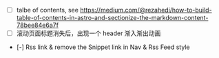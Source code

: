- [ ] talbe of contents, see https://medium.com/@rezahedi/how-to-build-table-of-contents-in-astro-and-sectionize-the-markdown-content-78bee84e6a7f
- [ ] 滚动页面标题消失后，出现一个 header 渐入渐出动画
- [-] Rss link & remove the Snippet link in Nav & Rss Feed style
